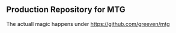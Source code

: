 Production Repository for MTG
-----------------

The actuall magic happens under https://github.com/greeven/mtg